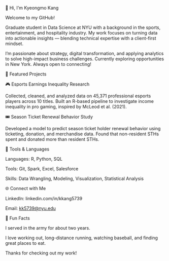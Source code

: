 👋 Hi, I'm Kyeongmo Kang

Welcome to my GitHub!

Graduate student in Data Science at NYU with a background in the sports, entertainment, and hospitality industry. My work focuses on turning data into actionable insights — blending technical expertise with a client-first mindset.

I’m passionate about strategy, digital transformation, and applying analytics to solve high-impact business challenges. Currently exploring opportunities in New York. Always open to connecting!

🔬 Featured Projects

🎮 Esports Earnings Inequality Research

Collected, cleaned, and analyzed data on 45,371 professional esports players across 10 titles. Built an R-based pipeline to investigate income inequality in pro gaming, inspired by McLeod et al. (2021).

🎟️ Season Ticket Renewal Behavior Study

Developed a model to predict season ticket holder renewal behavior using ticketing, donation, and merchandise data. Found that non-resident STHs spent and donated more than resident STHs.

🧰 Tools & Languages

Languages: R, Python, SQL

Tools: Git, Spark, Excel, Salesforce

Skills: Data Wrangling, Modeling, Visualization, Statistical Analysis

🌐 Connect with Me

LinkedIn: linkedin.com/in/kkang5739

Email: kk5739@nyu.edu

🎯 Fun Facts

I served in the army for about two years.

I love working out, long-distance running, watching baseball, and finding great places to eat.

Thanks for checking out my work!
